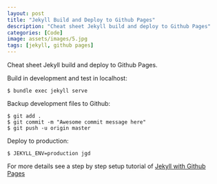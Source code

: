 ```yaml
---
layout: post
title: "Jekyll Build and Deploy to Github Pages"
description: "Cheat sheet Jekyll build and deploy to Github Pages"
categories: [Code]
image: assets/images/5.jpg
tags: [jekyll, github pages]
---
```


Cheat sheet Jekyll build and deploy to Github Pages.

Build in development and test in localhost:

	$ bundle exec jekyll serve

Backup development files to Github:

	$ git add .
	$ git commit -m "Awesome commit message here"
	$ git push -u origin master

Deploy to production:

	$ JEKYLL_ENV=production jgd

For more details see a step by step setup tutorial of [Jekyll with Github Pages](../static-website-jekyll-github-pages/)